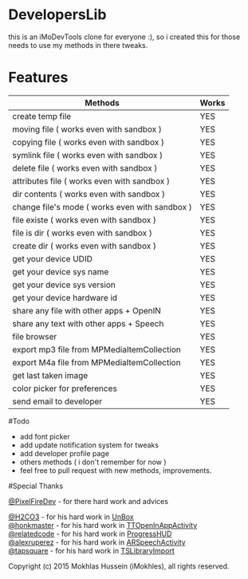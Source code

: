 # DevelopersLib

this is an iMoDevTools clone for everyone :), so i created this for those needs to use my methods in there tweaks.

# Features

| Methods                                        |    Works  |
|------------------------------------------------|-----------|
| create temp file                               |    YES    |
| moving file ( works even with sandbox )        |    YES    |
| copying file ( works even with sandbox )       |    YES    |
| symlink file ( works even with sandbox )       |    YES    |
| delete file ( works even with sandbox )        |    YES    |
| attributes file ( works even with sandbox )    |    YES    |
| dir contents ( works even with sandbox )       |    YES    |
| change file's mode ( works even with sandbox ) |    YES    |
| file existe ( works even with sandbox )        |    YES    |
| file is dir ( works even with sandbox )        |    YES    |
| create dir ( works even with sandbox )         |    YES    |
| get your device UDID                           |    YES    |
| get your device sys name                       |    YES    |
| get your device sys version                    |    YES    |
| get your device hardware id                    |    YES    |
| share any file with other apps + OpenIN        |    YES    |
| share any text with other apps + Speech        |    YES    |
| file browser                                   |    YES    |
| export mp3 file from MPMediaItemCollection     |    YES    |
| export M4a file from MPMediaItemCollection     |    YES    |
| get last taken image                           |    YES    |
| color picker for preferences                   |    YES    |
| send email to developer                        |    YES    |

#Todo

* add font picker
* add update notification system for tweaks
* add developer profile page
* others methods ( i don't remember for now )
* feel free to pull request with new methods, improvements.

#Special Thanks

[@PixelFireDev](https://twitter.com/PixelFireDev) - for there hard work and advices

[@H2CO3](https://github.com/H2CO3) - for his hard work in [UnBox](https://github.com/H2CO3/Unbox)<br>
[@honkmaster](https://github.com/honkmaster) - for his hard work in [TTOpenInAppActivity](https://github.com/honkmaster/TTOpenInAppActivity)<br>
[@relatedcode](https://github.com/relatedcode) - for his hard work in [ProgressHUD](https://github.com/relatedcode/ProgressHUD)<br>
[@alexruperez](https://github.com/alexruperez) - for his hard work in [ARSpeechActivity](https://github.com/alexruperez/ARSpeechActivity)<br>
[@tapsquare](https://github.com/tapsquare) - for his hard work in [TSLibraryImport](https://github.com/tapsquare/TSLibraryImport)<br>



Copyright (c) 2015 Mokhlas Hussein (iMokhles), all rights reserved.
